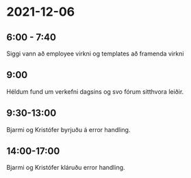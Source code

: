 # 2021-12-06
## 6:00 - 7:40
Siggi vann að employee virkni og templates að framenda virkni

## 9:00
Héldum fund um verkefni dagsins og svo fórum sitthvora leiðir.

## 9:30-13:00
Bjarmi og Kristófer byrjuðu á error handling.

## 14:00-17:00
Bjarmi og Kristófer kláruðu error handling.
